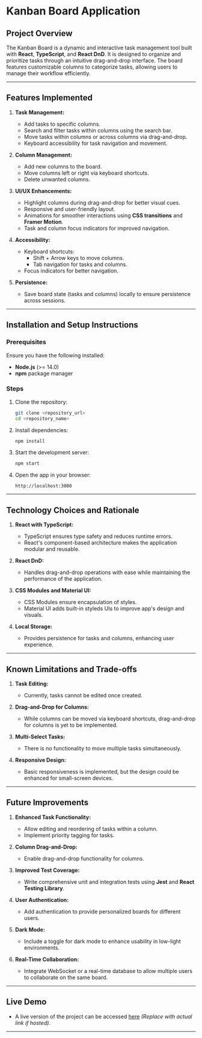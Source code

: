 # Kanban Board Application

## Project Overview
The Kanban Board is a dynamic and interactive task management tool built with **React**, **TypeScript**, and **React DnD**. It is designed to organize and prioritize tasks through an intuitive drag-and-drop interface. The board features customizable columns to categorize tasks, allowing users to manage their workflow efficiently.

---

## Features Implemented
1. **Task Management:**
   - Add tasks to specific columns.
   - Search and filter tasks within columns using the search bar.
   - Move tasks within columns or across columns via drag-and-drop.
   - Keyboard accessibility for task navigation and movement.

2. **Column Management:**
   - Add new columns to the board.
   - Move columns left or right via keyboard shortcuts.
   - Delete unwanted columns.

3. **UI/UX Enhancements:**
   - Highlight columns during drag-and-drop for better visual cues.
   - Responsive and user-friendly layout.
   - Animations for smoother interactions using **CSS transitions** and **Framer Motion**.
   - Task and column focus indicators for improved navigation.

4. **Accessibility:**
   - Keyboard shortcuts:
     - Shift + Arrow keys to move columns.
     - Tab navigation for tasks and columns.
   - Focus indicators for better navigation.

5. **Persistence:**
   - Save board state (tasks and columns) locally to ensure persistence across sessions.

---

## Installation and Setup Instructions

### Prerequisites
Ensure you have the following installed:
- **Node.js** (>= 14.0)
- **npm** package manager

### Steps
1. Clone the repository:
   ```bash
   git clone <repository_url>
   cd <repository_name>
   ```

2. Install dependencies:
   ```bash
   npm install
   ```

3. Start the development server:
   ```bash
   npm start
   ```

4. Open the app in your browser:
   ```
   http://localhost:3000
   ```

---

## Technology Choices and Rationale

1. **React with TypeScript:**
   - TypeScript ensures type safety and reduces runtime errors.
   - React's component-based architecture makes the application modular and reusable.

2. **React DnD:**
   - Handles drag-and-drop operations with ease while maintaining the performance of the application.

3. **CSS Modules and Material UI:**
   - CSS Modules ensure encapsulation of styles.
   - Material UI adds built-in styleds UIs to improve app's design and visuals.

4. **Local Storage:**
   - Provides persistence for tasks and columns, enhancing user experience.

---

## Known Limitations and Trade-offs

1. **Task Editing:**
   - Currently, tasks cannot be edited once created.
   
2. **Drag-and-Drop for Columns:**
   - While columns can be moved via keyboard shortcuts, drag-and-drop for columns is yet to be implemented.

3. **Multi-Select Tasks:**
   - There is no functionality to move multiple tasks simultaneously.

4. **Responsive Design:**
   - Basic responsiveness is implemented, but the design could be enhanced for small-screen devices.

---

## Future Improvements

1. **Enhanced Task Functionality:**
   - Allow editing and reordering of tasks within a column.
   - Implement priority tagging for tasks.

2. **Column Drag-and-Drop:**
   - Enable drag-and-drop functionality for columns.

3. **Improved Test Coverage:**
   - Write comprehensive unit and integration tests using **Jest** and **React Testing Library**.

4. **User Authentication:**
   - Add authentication to provide personalized boards for different users.

5. **Dark Mode:**
   - Include a toggle for dark mode to enhance usability in low-light environments.

6. **Real-Time Collaboration:**
   - Integrate WebSocket or a real-time database to allow multiple users to collaborate on the same board.

---

## Live Demo
- A live version of the project can be accessed [here](kanban-board-react-ts.vercel.app) *(Replace with actual link if hosted).*

---
